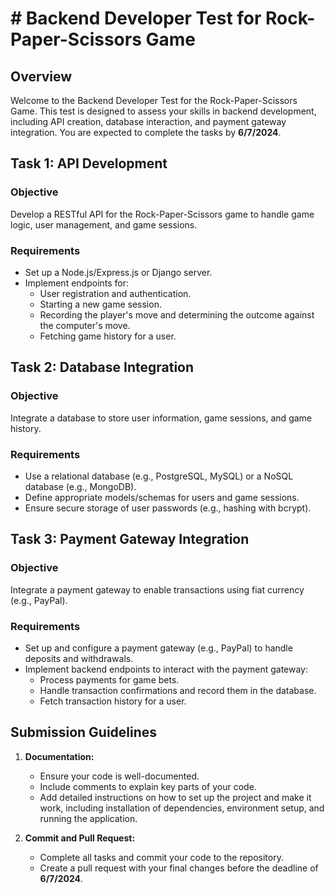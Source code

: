 # # Backend Developer Test for Rock-Paper-Scissors Game

## Overview

Welcome to the Backend Developer Test for the Rock-Paper-Scissors Game. This test is designed to assess your skills in backend development, including API creation, database interaction, and payment gateway integration. You are expected to complete the tasks by **6/7/2024**.

## Task 1: API Development

### Objective

Develop a RESTful API for the Rock-Paper-Scissors game to handle game logic, user management, and game sessions.

### Requirements

- Set up a Node.js/Express.js or Django server.
- Implement endpoints for:
  - User registration and authentication.
  - Starting a new game session.
  - Recording the player's move and determining the outcome against the computer's move.
  - Fetching game history for a user.

## Task 2: Database Integration

### Objective

Integrate a database to store user information, game sessions, and game history.

### Requirements

- Use a relational database (e.g., PostgreSQL, MySQL) or a NoSQL database (e.g., MongoDB).
- Define appropriate models/schemas for users and game sessions.
- Ensure secure storage of user passwords (e.g., hashing with bcrypt).

## Task 3: Payment Gateway Integration

### Objective

Integrate a payment gateway to enable transactions using fiat currency (e.g., PayPal).

### Requirements

- Set up and configure a payment gateway (e.g., PayPal) to handle deposits and withdrawals.
- Implement backend endpoints to interact with the payment gateway:
  - Process payments for game bets.
  - Handle transaction confirmations and record them in the database.
  - Fetch transaction history for a user.

## Submission Guidelines

1. **Documentation:**
   - Ensure your code is well-documented.
   - Include comments to explain key parts of your code.
   - Add detailed instructions on how to set up the project and make it work, including installation of dependencies, environment setup, and running the application.

2. **Commit and Pull Request:**
   - Complete all tasks and commit your code to the repository.
   - Create a pull request with your final changes before the deadline of **6/7/2024**.
